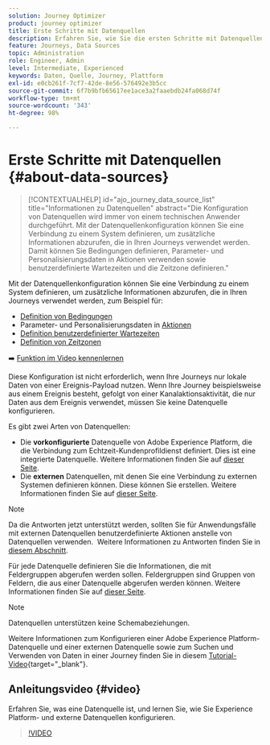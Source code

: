 ```yaml
---
solution: Journey Optimizer
product: journey optimizer
title: Erste Schritte mit Datenquellen
description: Erfahren Sie, wie Sie die ersten Schritte mit Datenquellen machen
feature: Journeys, Data Sources
topic: Administration
role: Engineer, Admin
level: Intermediate, Experienced
keywords: Daten, Quelle, Journey, Plattform
exl-id: e0cb261f-7cf7-42de-8e56-576492e3b5cc
source-git-commit: 6f7b9bfb65617ee1ace3a2faaebdb24fa068d74f
workflow-type: tm+mt
source-wordcount: '343'
ht-degree: 98%

---
```


# Erste Schritte mit Datenquellen {#about-data-sources}

>[!CONTEXTUALHELP]
>id="ajo_journey_data_source_list"
>title="Informationen zu Datenquellen"
>abstract="Die Konfiguration von Datenquellen wird immer von einem technischen Anwender durchgeführt. Mit der Datenquellenkonfiguration können Sie eine Verbindung zu einem System definieren, um zusätzliche Informationen abzurufen, die in Ihren Journeys verwendet werden. Damit können Sie Bedingungen definieren, Parameter- und Personalisierungsdaten in Aktionen verwenden sowie benutzerdefinierte Wartezeiten und die Zeitzone definieren."

Mit der Datenquellenkonfiguration können Sie eine Verbindung zu einem System definieren, um zusätzliche Informationen abzurufen, die in Ihren Journeys verwendet werden, zum Beispiel für:

* [Definition von Bedingungen](../building-journeys/condition-activity.md)
* Parameter- und Personalisierungsdaten in [Aktionen](../action/action.md)
* [Definition benutzerdefinierter Wartezeiten](../building-journeys/wait-activity.md#custom)
* [Definition von Zeitzonen](../building-journeys/timezone-management.md)

➡️ [Funktion im Video kennenlernen](#video)

Diese Konfiguration ist nicht erforderlich, wenn Ihre Journeys nur lokale Daten von einer Ereignis-Payload nutzen. Wenn Ihre Journey beispielsweise aus einem Ereignis besteht, gefolgt von einer Kanalaktionsaktivität, die nur Daten aus dem Ereignis verwendet, müssen Sie keine Datenquelle konfigurieren.

Es gibt zwei Arten von Datenquellen:

* Die **vorkonfigurierte** Datenquelle von Adobe Experience Platform, die die Verbindung zum Echtzeit-Kundenprofildienst definiert. Dies ist eine integrierte Datenquelle. Weitere Informationen finden Sie auf [dieser Seite](../datasource/adobe-experience-platform-data-source.md).
* Die **externen** Datenquellen, mit denen Sie eine Verbindung zu externen Systemen definieren können. Diese können Sie erstellen. Weitere Informationen finden Sie auf [dieser Seite](../datasource/external-data-sources.md).

>[!NOTE]
>
>Da die Antworten jetzt unterstützt werden, sollten Sie für Anwendungsfälle mit externen Datenquellen benutzerdefinierte Aktionen anstelle von Datenquellen verwenden.  Weitere Informationen zu Antworten finden Sie in [diesem Abschnitt](../action/action-response.md).

Für jede Datenquelle definieren Sie die Informationen, die mit Feldergruppen abgerufen werden sollen. Feldergruppen sind Gruppen von Feldern, die aus einer Datenquelle abgerufen werden können. Weitere Informationen finden Sie auf [dieser Seite](../datasource/configure-data-sources.md#define-field-groups).

>[!NOTE]
>
>Datenquellen unterstützen keine Schemabeziehungen.

Weitere Informationen zum Konfigurieren einer Adobe Experience Platform-Datenquelle und einer externen Datenquelle sowie zum Suchen und Verwenden von Daten in einer Journey finden Sie in diesem [Tutorial-Video](https://experienceleague.adobe.com/docs/journey-optimizer-learn/tutorials/journey-configuration/configure-data-sources.html?lang=de){target="_blank"}.

## Anleitungsvideo {#video}

Erfahren Sie, was eine Datenquelle ist, und lernen Sie, wie Sie Experience Platform- und externe Datenquellen konfigurieren.

>[!VIDEO](https://video.tv.adobe.com/v/334256?quality=12)


